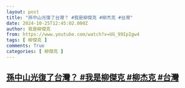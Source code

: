 ```yaml
---
layout: post
title: "孫中山光復了台灣？ #我是柳傑克 #柳杰克 #台灣"
date: 2024-10-25T12:45:02.000Z
author: 我是柳傑克
from: https://www.youtube.com/watch?v=UG_99IpIgw4
tags: [ 柳傑克 ]
comments: True
categories: [ 柳傑克 ]
---
```

<!--1729860302000-->
[孫中山光復了台灣？ #我是柳傑克 #柳杰克 #台灣](https://www.youtube.com/watch?v=UG_99IpIgw4)
------

<div>

</div>
